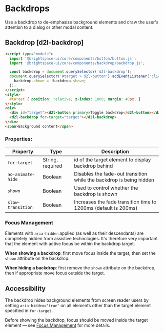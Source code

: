 # Backdrops

Use a backdrop to de-emphasize background elements and draw the user's attention to a dialog or other modal content.

## Backdrop [d2l-backdrop]

<!-- docs: demo code properties name:d2l-backdrop sandboxTitle:'Backdrop' size:small -->
```html
<script type="module">
  import '@brightspace-ui/core/components/button/button.js';
  import '@brightspace-ui/core/components/backdrop/backdrop.js';

  const backdrop = document.querySelector('d2l-backdrop');
  document.querySelector('#target > d2l-button').addEventListener('click', () => {
    backdrop.shown = !backdrop.shown;
  });
</script>
<style>
  #target { position: relative; z-index: 1000; margin: 40px; }
</style>
<div>
  <div id="target"><d2l-button primary>Toggle backdrop</d2l-button></div>
  <d2l-backdrop for-target="target"></d2l-backdrop>
</div>
<span>Background content</span>
```

<!-- docs: start hidden content -->
### Properties:

| Property | Type | Description |
|--|--|--|
| `for-target` | String, required | id of the target element to display backdrop behind |
| `no-animate-hide` | Boolean | Disables the fade-out transition while the backdrop is being hidden |
| `shown` | Boolean | Used to control whether the backdrop is shown |
| `slow-transition` | Boolean | Increases the fade transition time to 1200ms (default is 200ms) |
<!-- docs: end hidden content -->

### Focus Management

Elements with `aria-hidden` applied (as well as their descendants) are completely hidden from assistive technologies. It's therefore very important that the element with active focus be within the backdrop target.

**When showing a backdrop**: first move focus inside the target, then set the `shown` attribute on the backdrop.

**When hiding a backdrop**: first remove the `shown` attribute on the backdrop, then if appropriate move focus outside the target.

## Accessibility

The backdrop hides background elements from screen reader users by setting `aria-hidden="true"` on all elements other than the target element specified in `for-target`.

Before showing the backdrop, focus should be moved inside the target element — see [Focus Management](#focus-management) for more details.